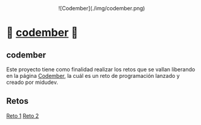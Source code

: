 <div align="center">
![Codember](./img/codember.png)
</div>

# 📗 [codember](https://codember.dev) 📗

## codember

Este proyecto tiene como finalidad realizar los retos que se vallan liberando en la página [Codember](https://codember.dev/), la cuál es un reto de programación lanzado y creado por midudev.

## Retos

[Reto 1](https://github.com/pablogallardodev/codember/blob/main/reto01/index.js)
[Reto 2](https://github.com/pablogallardodev/codember/blob/main/reto02/index.js)